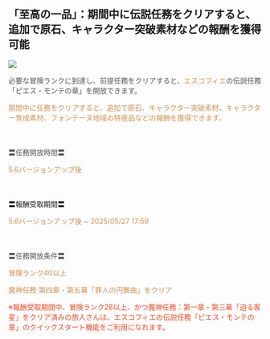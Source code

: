 ## 「至高の一品」：期間中に伝説任務をクリアすると、追加で原石、キャラクター突破素材などの報酬を獲得可能
<img src="https://sdk.hoyoverse.com/upload/ann/2025/04/22/006590f82a0cc26ba4f40d84c827ebab_7169760829166645179.png">
<p style="white-space: pre-wrap; text-align: left;"><span style="color:rgba(85,85,85,1)">必要な冒険ランクに到達し、前提任務をクリアすると、</span><span style="color:rgba(204,146,85,1)">エスコフィエ</span><span style="color:rgba(85,85,85,1)">の伝説任務「ピエス・モンテの章」を開放できます。</span></p><p style="white-space: pre-wrap;"><span style="color:rgba(204,146,85,1)">期間中に任務をクリアすると、追加で原石、キャラクター突破素材、キャラクター育成素材、フォンテーヌ地域の特産品などの報酬を獲得できます。</span></p><p style="white-space: pre-wrap; min-height: 1.5em; text-align: left;"> </p><p style="white-space: pre-wrap; text-align: left;"><span style="color:rgba(85,85,85,1)">〓任務開放時間〓</span></p><p style="white-space: pre-wrap; text-align: left;"><span style="color:rgba(204,146,85,1)">5.6バージョンアップ後</span></p><p style="white-space: pre-wrap; min-height: 1.5em;"></p><p style="white-space: pre-wrap;">〓報酬受取期間〓</p><p style="white-space: pre-wrap; text-align: left;"><span style="color:rgba(204,146,85,1)">5.6バージョンアップ後 ~ <t class="t_lc" contenteditable="false">2025/05/27 17:59</t></span></p><p style="white-space: pre-wrap; min-height: 1.5em; text-align: justify;"> </p><p style="white-space: pre-wrap; text-align: left;"><span style="color:rgba(85,85,85,1)">〓任務開放条件〓</span></p><p style="white-space: pre-wrap; text-align: left;"><span style="color:rgba(204,146,85,1)">冒険ランク40以上</span></p><p style="white-space: pre-wrap; text-align: left;"><span style="color:rgba(204,146,85,1)">魔神任務 第四章・第五幕「罪人の円舞曲」をクリア</span></p><p style="white-space: pre-wrap; text-align: left;"><span style="color:rgba(236,73,35,1)">※報酬受取期間中、冒険ランク28以上、かつ魔神任務：第一章・第三幕「迫る客星」をクリア済みの旅人さんは、エスコフィエの伝説任務「ピエス・モンテの章」のクイックスタート機能をご利用になれます。</span></p>
